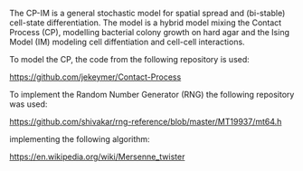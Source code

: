 The CP-IM is a general stochastic model for spatial spread and (bi-stable) cell-state differentiation. 
The model is a hybrid model mixing the Contact Process (CP), modelling bacterial colony growth on hard agar and 
the Ising Model (IM) modeling cell diffentiation and cell-cell interactions. 

To model the CP, the code from the following repository is used:

https://github.com/jekeymer/Contact-Process

To implement the Random Number Generator (RNG) the following repository was used:

https://github.com/shivakar/rng-reference/blob/master/MT19937/mt64.h

implementing the following algorithm:

https://en.wikipedia.org/wiki/Mersenne_twister
